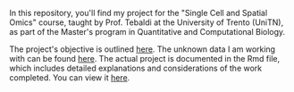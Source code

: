 In this repository, you'll find my project for the "Single Cell and Spatial Omics" course, taught by Prof. Tebaldi at the University of Trento (UniTN), as part of the Master's program in Quantitative and Computational Biology.

The project's objective is outlined [here](./objective.docs). The unknown data I am working with can be found [here](./data/EMZ.md). The actual project is documented in the Rmd file, which includes detailed explanations and considerations of the work completed. You can view it [here](./EMZ.Rmd).
